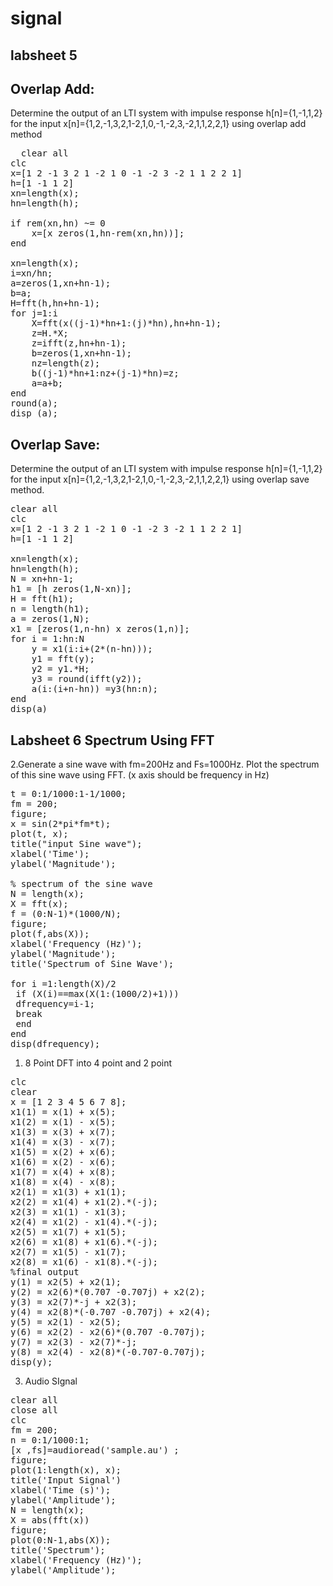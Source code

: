 # signal
## labsheet 5 
## Overlap Add:
Determine the output of an LTI system with impulse response h[n]={1,-1,1,2} for the input 
x[n]={1,2,-1,3,2,1-2,1,0,-1,-2,3,-2,1,1,2,2,1} using overlap add method
<pre>
  clear all
clc
x=[1 2 -1 3 2 1 -2 1 0 -1 -2 3 -2 1 1 2 2 1]
h=[1 -1 1 2]
xn=length(x);
hn=length(h);

if rem(xn,hn) ~= 0
    x=[x zeros(1,hn-rem(xn,hn))];
end

xn=length(x);
i=xn/hn;
a=zeros(1,xn+hn-1);
b=a;
H=fft(h,hn+hn-1);
for j=1:i
    X=fft(x((j-1)*hn+1:(j)*hn),hn+hn-1);
    z=H.*X;
    z=ifft(z,hn+hn-1);
    b=zeros(1,xn+hn-1);
    nz=length(z);
    b((j-1)*hn+1:nz+(j-1)*hn)=z;
    a=a+b;
end   
round(a);
disp (a);
</pre>

## Overlap Save:
Determine the output of an LTI system with impulse response h[n]={1,-1,1,2} for the input 
x[n]={1,2,-1,3,2,1-2,1,0,-1,-2,3,-2,1,1,2,2,1} using overlap save method.
<pre>
clear all
clc
x=[1 2 -1 3 2 1 -2 1 0 -1 -2 3 -2 1 1 2 2 1]
h=[1 -1 1 2]

xn=length(x);
hn=length(h);
N = xn+hn-1;
h1 = [h zeros(1,N-xn)];
H = fft(h1);
n = length(h1);
a = zeros(1,N);
x1 = [zeros(1,n-hn) x zeros(1,n)];
for i = 1:hn:N
    y = x1(i:i+(2*(n-hn)));
    y1 = fft(y);
    y2 = y1.*H; 
    y3 = round(ifft(y2));
    a(i:(i+n-hn)) =y3(hn:n);
end
disp(a)
</pre>

## Labsheet 6 Spectrum Using FFT
  2.Generate a sine wave with fm=200Hz and Fs=1000Hz. Plot the spectrum of this sine wave using FFT. (x axis 
should be frequency in Hz) 
<pre>
t = 0:1/1000:1-1/1000;  
fm = 200;
figure;
x = sin(2*pi*fm*t);
plot(t, x);
title("input Sine wave");
xlabel('Time');
ylabel('Magnitude');

% spectrum of the sine wave
N = length(x);
X = fft(x);
f = (0:N-1)*(1000/N);  
figure;
plot(f,abs(X));
xlabel('Frequency (Hz)');
ylabel('Magnitude');
title('Spectrum of Sine Wave');

for i =1:length(X)/2
 if (X(i)==max(X(1:(1000/2)+1)))
 dfrequency=i-1;
 break
 end
end
disp(dfrequency);
</pre>

1. 8 Point DFT into 4 point and 2 point
<pre>
clc
clear
x = [1 2 3 4 5 6 7 8];
x1(1) = x(1) + x(5);
x1(2) = x(1) - x(5);
x1(3) = x(3) + x(7);
x1(4) = x(3) - x(7);
x1(5) = x(2) + x(6);
x1(6) = x(2) - x(6);
x1(7) = x(4) + x(8);
x1(8) = x(4) - x(8);
x2(1) = x1(3) + x1(1);
x2(2) = x1(4) + x1(2).*(-j);
x2(3) = x1(1) - x1(3);
x2(4) = x1(2) - x1(4).*(-j);
x2(5) = x1(7) + x1(5);
x2(6) = x1(8) + x1(6).*(-j);
x2(7) = x1(5) - x1(7);
x2(8) = x1(6) - x1(8).*(-j);
%final output
y(1) = x2(5) + x2(1);
y(2) = x2(6)*(0.707 -0.707j) + x2(2);
y(3) = x2(7)*-j + x2(3);
y(4) = x2(8)*(-0.707 -0.707j) + x2(4);
y(5) = x2(1) - x2(5);
y(6) = x2(2) - x2(6)*(0.707 -0.707j);
y(7) = x2(3) - x2(7)*-j;
y(8) = x2(4) - x2(8)*(-0.707-0.707j);
disp(y);
</pre>

3. Audio SIgnal
<pre>
clear all
close all
clc
fm = 200; 
n = 0:1/1000:1; 
[x ,fs]=audioread('sample.au') ;
figure;
plot(1:length(x), x);
title('Input Signal')
xlabel('Time (s)');
ylabel('Amplitude');
N = length(x); 
X = abs(fft(x))
figure;
plot(0:N-1,abs(X));
title('Spectrum');
xlabel('Frequency (Hz)');
ylabel('Amplitude');
</pre>
